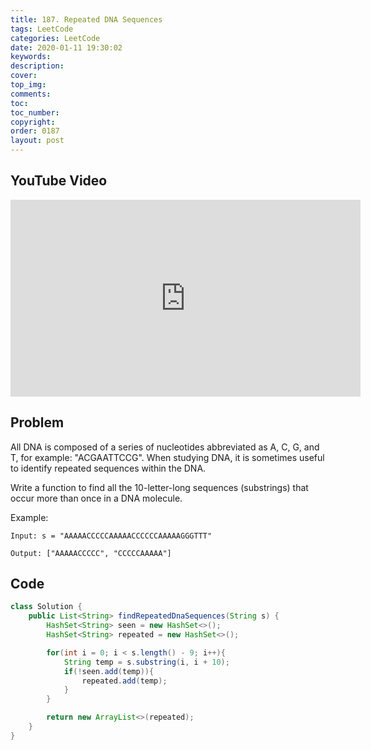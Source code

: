```yaml
---
title: 187. Repeated DNA Sequences
tags: LeetCode
categories: LeetCode
date: 2020-01-11 19:30:02
keywords:
description:
cover:
top_img:
comments:
toc:
toc_number:
copyright:
order: 0187
layout: post
---
```


## YouTube Video

<iframe width="560" height="315" src="https://www.youtube.com/embed/z2zF0SzBSHg" frameborder="0" allow="accelerometer; autoplay; encrypted-media; gyroscope; picture-in-picture" allowfullscreen></iframe>

## Problem

All DNA is composed of a series of nucleotides abbreviated as A, C, G, and T, for example: "ACGAATTCCG". When studying DNA, it is sometimes useful to identify repeated sequences within the DNA.

Write a function to find all the 10-letter-long sequences (substrings) that occur more than once in a DNA molecule.

Example:

```
Input: s = "AAAAACCCCCAAAAACCCCCCAAAAAGGGTTT"

Output: ["AAAAACCCCC", "CCCCCAAAAA"]
```

## Code

```java
class Solution {
    public List<String> findRepeatedDnaSequences(String s) {
        HashSet<String> seen = new HashSet<>();
        HashSet<String> repeated = new HashSet<>();

        for(int i = 0; i < s.length() - 9; i++){
            String temp = s.substring(i, i + 10);
            if(!seen.add(temp)){
                repeated.add(temp);
            }
        }

        return new ArrayList<>(repeated);
    }
}
```
